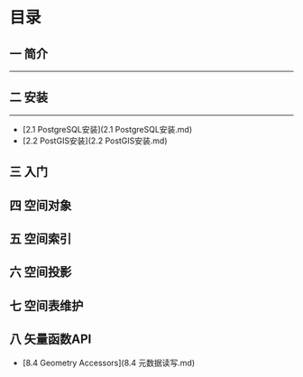 # 目录

## 一 简介
----


## 二 安装
----
* [2.1 PostgreSQL安装](2.1 PostgreSQL安装.md)
* [2.2 PostGIS安装](2.2 PostGIS安装.md)

## 三 入门

## 四 空间对象

## 五 空间索引

## 六 空间投影

## 七 空间表维护

## 八 矢量函数API

* [8.4 Geometry Accessors](8.4 元数据读写.md)
